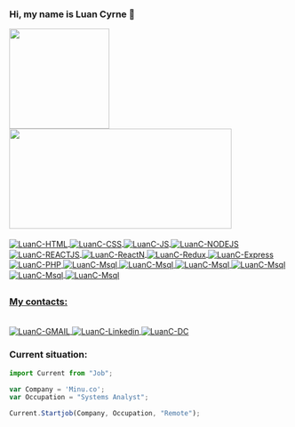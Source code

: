 <link rel="stylesheet" href="https://cdn.jsdelivr.net/gh/devicons/devicon@latest/devicon.min.css">

### Hi, my name is Luan Cyrne 👋

<div>
  <a href="https://github.com/luancyrne">
  <img height="180em" src="https://github-readme-stats.vercel.app/api?username=luancyrne&show_icons=true&theme=dark">
  <img height="180em" width="400px" src="https://github-readme-stats.vercel.app/api/top-langs/?username=luancyrne&layout=compact&langs_count=16&theme=dark">
</div>

<div style="display: inline_block"><br>
  <img align="center" alt="LuanC-HTML" src="https://img.shields.io/badge/HTML5-E34F26?style=for-the-badge&logo=html5&logoColor=white">
  <img align="center" alt="LuanC-CSS" src="https://img.shields.io/badge/CSS3-1572B6?style=for-the-badge&logo=css3&logoColor=white">
  <img align="center" alt="LuanC-JS"  src="https://img.shields.io/badge/JavaScript-F7DF1E?style=for-the-badge&logo=javascript&logoColor=black">
  <img align="center" alt="LuanC-NODEJS"  src="https://img.shields.io/badge/Node.js-43853D?style=for-the-badge&logo=node.js&logoColor=white">
  <img align="center" alt="LuanC-REACTJS"  src="https://img.shields.io/badge/React-20232A?style=for-the-badge&logo=react&logoColor=61DAFB">
  <img align="center" alt="LuanC-ReactN" src="https://img.shields.io/badge/React_Native-20232A?style=for-the-badge&logo=react&logoColor=61DAFB">
  <img align="center" alt="LuanC-Redux" src="https://img.shields.io/badge/Redux-593D88?style=for-the-badge&logo=redux&logoColor=white">
  <img align="center" alt="LuanC-Express" src="https://img.shields.io/badge/Express.js-404D59?style=for-the-badge">
  <img align="center" alt="LuanC-PHP" src="https://img.shields.io/badge/PHP-777BB4?style=for-the-badge&logo=php&logoColor=white">
  <img align="center" alt="LuanC-Msql" src="https://img.shields.io/badge/MySQL-00000F?style=for-the-badge&logo=mysql&logoColor=white">
  <img align="center" alt="LuanC-Msql" src="https://img.shields.io/badge/Mongodb-FFF?style=for-the-badge&logo=mongodb&logoColor=green">
  <img align="center" alt="LuanC-Msql" src="https://img.shields.io/badge/Socket.io-00000F?style=for-the-badge&logo=socket.io&logoColor=white">
  <img align="center" alt="LuanC-Msql" src="https://img.shields.io/badge/ml5.js-9c5bfd?style=for-the-badge&logo=ml5.js&logoColor=white">
  <img align="center" alt="LuanC-Msql" src="https://camo.githubusercontent.com/a0711345e0b23df23f6f4ccdd95cb96651e061a0659544f1b76e17b1d8588cd4/68747470733a2f2f696d672e736869656c64732e696f2f62616467652f7374726170692d2532333245374545412e7376673f7374796c653d666f722d7468652d6261646765266c6f676f3d737472617069266c6f676f436f6c6f723d7768697465">
  <img align="center" alt="LuanC-Msql" src="https://img.shields.io/badge/Apache_Kafka-231F20?style=for-the-badge&logo=apache-kafka&logoColor=white">
  
</div>

## 

### My contacts:

<div style="display: inline_block"><br>
  <a href="mailto:luancyrne@gmail.com">
  <img align="center"  alt="LuanC-GMAIL" src="https://img.shields.io/badge/Gmail-D14836?style=for-the-badge&logo=gmail&logoColor=white">
  </a>
  <a href="https://www.linkedin.com/in/luancyrne/">
  <img align="center" alt="LuanC-Linkedin"  src="https://img.shields.io/badge/LinkedIn-0077B5?style=for-the-badge&logo=linkedin&logoColor=white">
  </a>
  <a href="https://discordapp.com/users/Luancv#0877">
  <img align="center" alt="LuanC-DC"   src="https://img.shields.io/badge/Discord-%235865F2.svg?style=for-the-badge&logo=discord&logoColor=white">
</div>
  </a>
  
  
  

### Current situation:
```javascript
import Current from "Job";

var Company = 'Minu.co';
var Occupation = "Systems Analyst";

Current.Startjob(Company, Occupation, "Remote");
```

